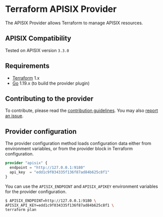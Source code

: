 # Terraform APISIX Provider
The APISIX Provider allows Terraform to manage APISIX resources.

## APISIX Compatibility
Tested on APISIX version `3.3.0`

## Requirements

-	[Terraform](https://www.terraform.io/downloads.html) 1.x
-	[Go](https://golang.org/doc/install) 1.19.x (to build the provider plugin)

## Contributing to the provider

To contribute, please read the [contribution guidelines](_about/CONTRIBUTING.md). You may also [report an issue](https://github.com/rework-space-com/terraform-provider-apisix/issues/new/choose).


## Provider configuration
The provider configuration method loads configuration data either from environment variables, or from the provider block in Terraform configuration. 

```terraform
provider "apisix" {
  endpoint = "http://127.0.0.1:9180"
  api_key  = "edd1c9f034335f136f87ad84b625c8f1"
}
```
You can use the `APISIX_ENDPOINT` and `APISIX_APIKEY` environment variables for the provider configuration.
```bash
$ APISIX_ENDPOINT=http://127.0.0.1:9180 \
APISIX_API_KEY=edd1c9f034335f136f87ad84b625c8f1 \
terraform plan
```
